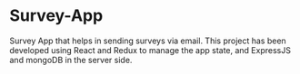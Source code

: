 # Survey-App
Survey App that helps in sending surveys via email. This project has been developed using React and Redux to manage the app state, and ExpressJS and mongoDB in the server side.
